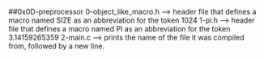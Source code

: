 ##0x0D-preprocessor
0-object_like_macro.h --> header file that defines a macro named SIZE as an abbreviation for the token 1024
1-pi.h --> header file that defines a macro named PI as an abbreviation for the token 3.14159265359
2-main.c -->  prints the name of the file it was compiled from, followed by a new line.
